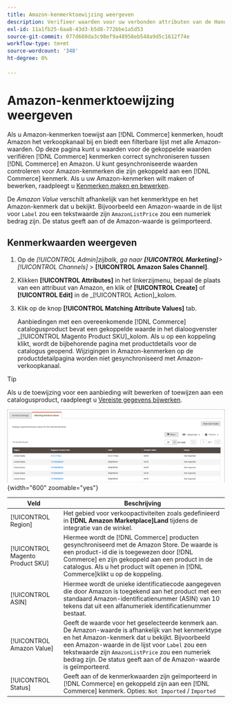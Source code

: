 ```yaml
---
title: Amazon-kenmerktoewijzing weergeven
description: Verifieer waarden voor uw verbonden attributen van de Handel aan correcte synchronisatie tussen Handel en Amazon.
exl-id: 11a1fb25-6aa8-43d3-b5d8-772bbe1a5d53
source-git-commit: 077d680da3c98ef9a48958eb548a9d5c1612f74e
workflow-type: tm+mt
source-wordcount: '348'
ht-degree: 0%

---
```


# Amazon-kenmerktoewijzing weergeven

Als u Amazon-kenmerken toewijst aan [!DNL Commerce] kenmerken, houdt Amazon het verkoopkanaal bij en biedt een filterbare lijst met alle Amazon-waarden. Op deze pagina kunt u waarden voor de gekoppelde waarden verifiëren [!DNL Commerce] kenmerken correct synchroniseren tussen [!DNL Commerce] en Amazon. U kunt gesynchroniseerde waarden controleren voor Amazon-kenmerken die zijn gekoppeld aan een [!DNL Commerce] kenmerk. Als u uw Amazon-kenmerken wilt maken of bewerken, raadpleegt u [Kenmerken maken en bewerken](./creating-attributes.md).

De _Amazon Value_ verschilt afhankelijk van het kenmerktype en het Amazon-kenmerk dat u bekijkt. Bijvoorbeeld een Amazon-waarde in de lijst voor `Label` zou een tekstwaarde zijn `AmazonListPrice` zou een numeriek bedrag zijn. De status geeft aan of de Amazon-waarde is geïmporteerd.

## Kenmerkwaarden weergeven

1. Op de _[!UICONTROL Admin]_zijbalk, ga naar **[!UICONTROL Marketing]**>_[!UICONTROL Channels]_ > **[!UICONTROL Amazon Sales Channel]**.

1. Klikken **[!UICONTROL Attributes]** in het linkerzijmenu, bepaal de plaats van een attribuut van Amazon, en klik of **[!UICONTROL Create]** of **[!UICONTROL Edit]** in de _[!UICONTROL Action]_kolom.

1. Klik op de knop **[!UICONTROL Matching Attribute Values]** tab.

   Aanbiedingen met een overeenkomende [!DNL Commerce] catalogusproduct bevat een gekoppelde waarde in het dialoogvenster _[!UICONTROL Magento Product SKU]_kolom. Als u op een koppeling klikt, wordt de bijbehorende pagina met productdetails voor de catalogus geopend. Wijzigingen in Amazon-kenmerken op de productdetailpagina worden niet gesynchroniseerd met Amazon-verkoopkanaal.

>[!TIP]
>Als u de toewijzing voor een aanbieding wilt bewerken of toewijzen aan een catalogusproduct, raadpleegt u [Vereiste gegevens bijwerken](./amazon-manually-update-incomplete-listing.md).

![Kenmerkwaarden weergeven](assets/amazon-managing-attribute-values.png){width="600" zoomable="yes"}

| Veld | Beschrijving |
|--- |--- |
| [!UICONTROL Region] | Het gebied voor verkoopactiviteiten zoals gedefinieerd in **[!DNL Amazon Marketplace]Land** tijdens de integratie van de winkel. |
| [!UICONTROL Magento Product SKU] | Hiermee wordt de [!DNL Commerce] producten gesynchroniseerd met de Amazon Store. De waarde is een product-id die is toegewezen door [!DNL Commerce] en zijn gekoppeld aan een product in de catalogus. Als u het product wilt openen in [!DNL Commerce]klikt u op de koppeling. |
| [!UICONTROL ASIN] | Hiermee wordt de unieke identificatiecode aangegeven die door Amazon is toegekend aan het product met een standaard Amazon-identificatienummer (ASIN) van 10 tekens dat uit een alfanumeriek identificatienummer bestaat. |
| [!UICONTROL Amazon Value] | Geeft de waarde voor het geselecteerde kenmerk aan. De Amazon-waarde is afhankelijk van het kenmerktype en het Amazon-kenmerk dat u bekijkt. Bijvoorbeeld een Amazon-waarde in de lijst voor `Label` zou een tekstwaarde zijn `AmazonListPrice` zou een numeriek bedrag zijn. De status geeft aan of de Amazon-waarde is geïmporteerd. |
| [!UICONTROL Status] | Geeft aan of de kenmerkwaarden zijn geïmporteerd in [!DNL Commerce] en gekoppeld zijn aan een [!DNL Commerce] kenmerk. Opties: `Not Imported` / `Imported` |
